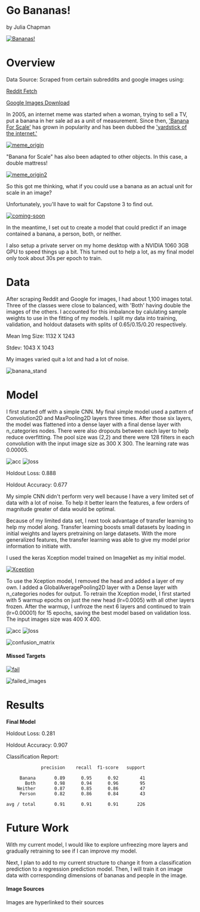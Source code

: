 # Go Bananas!

by Julia Chapman

[![Bananas!](graphics/keep-calm-and-go-bananas-21.png)](http://jalzymedicine.blogspot.com/2015/)

# Overview
Data Source: Scraped from certain subreddits and google images using:

[Reddit Fetch](https://github.com/nobodyme/reddit-fetch)

[Google Images Download](https://github.com/hardikvasa/google-images-download)

In 2005, an internet meme was started when a woman, trying to sell a TV, put a banana in her sale ad as a unit of measurement. Since then, ['Banana For Scale'](https://knowyourmeme.com/memes/banana-for-scale) has grown in popularity and has been dubbed the ['yardstick of the internet.'](https://www.dailydot.com/unclick/banana-for-scale-meme-history/)

[![meme_origin](graphics/meme1.jpg)](https://knowyourmeme.com/memes/banana-for-scale)

"Banana for Scale" has also been adapted to other objects. In this case, a double mattress!

[![meme_origin2](graphics/meme2.jpg)](https://knowyourmeme.com/memes/banana-for-scale)

So this got me thinking, what if you could use a banana as an actual unit for scale in an image?

Unfortunately, you'll have to wait for Capstone 3 to find out.

[![coming-soon](graphics/coming+soon.jpg)](http://www.housecallswithdrg.com/coming-soon/)

In the meantime, I set out to create a model that could predict if an image contained a banana, a person, both, or neither.

I also setup a private server on my home desktop with a NVIDIA 1060 3GB GPU to speed things up a bit. This turned out to help a lot, as my final model only took about 30s per epoch to train.

# Data

After scraping Reddit and Google for images, I had about 1,100 images total. Three of the classes were close to balanced, with 'Both' having double the images of the others. I accounted for this imbalance by calulating sample weights to use in the fitting of my models. I split my data into training, validation, and holdout datasets with splits of 0.65/0.15/0.20 respectively.

Mean Img Size: 1132 X 1243

Stdev: 1043 X 1043

My images varied quit a lot and had a lot of noise.

![banana_stand](graphics/banana_stand.jpg)

# Model

I first started off with a simple CNN. My final simple model used a pattern of Convolution2D and MaxPooling2D layers three times. After those six layers, the model was flattened into a dense layer with a final dense layer with n_categories nodes. There were also dropouts between each layer to help reduce overfitting. The pool size was (2,2) and there were 128 filters in each convolution with the input image size as 300 X 300. The learning rate was 0.00005.

![acc](graphics/Simple_CNN_acc_hist.png)
![loss](graphics/Simple_CNN_loss_hist.png)

Holdout Loss: 0.888

Holdout Accuracy: 0.677

My simple CNN didn't perform very well because I have a very limited set of data with a lot of noise. To help it better learn the features, a few orders of magnitude greater of data would be optimal.

Because of my limited data set, I next took advantage of transfer learning to help my model along. Transfer learning boosts small datasets by loading in initial weights and layers pretraining on large datasets. With the more generalized features, the transfer learning was able to give my model prior information to initiate with.

I used the keras Xception model trained on ImageNet as my initial model. 

[![Xception](graphics/imagenet_xception_flow.png)](https://www.pyimagesearch.com/2017/03/20/imagenet-vggnet-resnet-inception-xception-keras/)

To use the Xception model, I removed the head and added a layer of my own. I added a GlobalAveragePooling2D layer with a Dense layer with n_categories nodes for output.
To retrain the Xception model, I first started with 5 warmup epochs on just the new head (lr=0.0005) with all other layers frozen.
After the warmup, I unfroze the next 6 layers and continued to train (lr=0.00001) for 15 epochs, saving the best model based on validation loss. The input images size was 400 X 400.

![acc](graphics/Transfer_CNN_acc_hist.png)
![loss](graphics/Transfer_CNN_loss_hist.png)

![confusion_matrix](graphics/Confusion_Matrix_with_weights.png)

#### Missed Targets

[![fail](graphics/fail.jpg)](https://bized.aacsb.edu/articles/2017/11/why-its-fine-to-fail)

![failed_images](graphics/failed_images.png)

# Results

**Final Model**

Holdout Loss: 0.281

Holdout Accuracy: 0.907

Classification Report:

```
             precision    recall  f1-score   support

     Banana       0.89      0.95      0.92        41
       Both       0.98      0.94      0.96        95
    Neither       0.87      0.85      0.86        47
     Person       0.82      0.86      0.84        43

avg / total       0.91      0.91      0.91       226
```

# Future Work

With my current model, I would like to explore unfreezing more layers and gradually retraining to see if I can improve my model.

Next, I plan to add to my current structure to change it from a classification prediction to a regression prediction model. Then, I will train it on image data with corresponding dimensions of bananas and people in the image.

#### Image Sources

Images are hyperlinked to their sources

